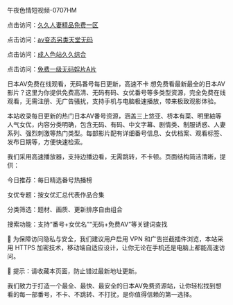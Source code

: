 午夜色情短视频-0707HM

点击访问：<a href="https://bered.pages.dev/">久久人妻精品免费一区</a>

点击访问：<a href="https://fdhf-454.pages.dev/">av变态另类天堂无码</a>

点击访问：<a href="https://gfd-5xg.pages.dev/">成人色站久久综合</a>

点击访问：<a href="https://cfad.pages.dev/">免费一级无码婬片A片</a>

日本AV免费在线观看，无码番号每日更新，高速不卡
想免费看最新最全的日本AV影片？这里为你提供免费高清、无码有码、女优番号等多类型资源，完全免费在线观看，无需注册、无广告骚扰，支持手机与电脑极速播放，带来极致观影体验。

本站收录每日更新的热门日本AV番号资源，涵盖三上悠亚、桥本有菜、明里紬等人气女优，内容分类明确，包含无码、有码、中文字幕、剧情类、制服诱惑、人妻系列、强烈刺激等热门类型。每部影片配有详细番号信息、女优档案、观看标签、发布日期等，方便快速检索。

我们采用高速播放器，支持边播边看，无需跳转，不卡顿。页面结构简洁清晰，提供：

今日推荐：每日精选番号热播榜

女优专题：按女优汇总代表作品合集

分类筛选：题材、画质、更新排序自由组合

搜索功能：支持“番号+女优名”“无码+免费AV”等关键词查找

🔐 为保障访问隐私与安全，我们建议用户启用 VPN 和广告拦截插件浏览，本站采用 HTTPS 加密技术，移动端自适应设计，让你无论在手机还是电脑上都能高速访问。

📌 提示：请收藏本页面，防止错过最新地址更新。

我们致力于打造一个最全、最快、最安全的日本AV免费资源站，让你轻松找到想看的每一部番号，不卡、不跳转、不打扰，是你值得信赖的第一选择。
<span style="display:none;">[Canonical link](https://github.com/yhx482/9543）</span>
